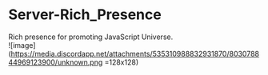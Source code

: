 # Server-Rich_Presence
Rich presence for promoting JavaScript Universe.\
![image](https://media.discordapp.net/attachments/535310988832931870/803078844969123900/unknown.png =128x128)
